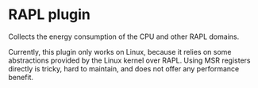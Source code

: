 # RAPL plugin

Collects the energy consumption of the CPU and other RAPL domains.

Currently, this plugin only works on Linux, because it relies on some abstractions provided by the Linux kernel over RAPL.
Using MSR registers directly is tricky, hard to maintain, and does not offer any performance benefit.
